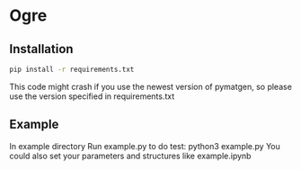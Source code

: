 # Ogre
## Installation
```bash
pip install -r requirements.txt
```
This code might crash if you use the newest version of pymatgen, so please use the version specified in requirements.txt

## Example
In example directory
Run example.py to do test: python3 example.py
You could also set your parameters and structures like example.ipynb
